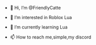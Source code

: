 - 👋 Hi, I’m @FriendlyCatte
- 👀 I’m interested in Roblox Lua
- 🌱 I’m currently learning Lua

- 📫 How to reach me,simple,my discord

<!---
FriendlyCatte/FriendlyCatte is a ✨ special ✨ repository because its `README.md` (this file) appears on your GitHub profile.
You can click the Preview link to take a look at your changes.
--->
